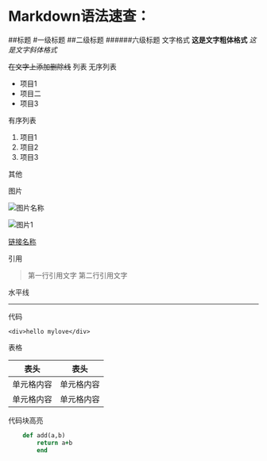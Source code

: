 # Markdown语法速查：
##标题
#一级标题
##二级标题
######六级标题
文字格式
**这是文字粗体格式**
*这是文字斜体格式*

~~在文字上添加删除线~~
列表
无序列表

* 项目1
* 项目二
* 项目3


有序列表

1. 项目1
2. 项目2
3. 项目3 

其他

图片

![图片名称]()

![图片1](https://images2015.cnblogs.com/blog/600165/201701/600165-20170121170247156-1219352477.png)

[链接名称](http://baidu.com)

引用
> 第一行引用文字
> 第二行引用文字

水平线

***

代码

`<div>hello mylove</div>`

表格

表头 | 表头
--- | ---
单元格内容 | 单元格内容
单元格内容 | 单元格内容

代码块高亮

```ruby
	def add(a,b)
		return a+b
		end
```
